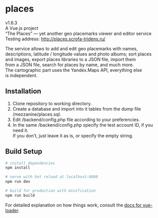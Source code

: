 # places

v1.6.3  
A Vue.js project  
“The Places” — yet another geo placemarks viewer and editor service  
Testing address: http://places.scrofa-tridens.ru/

The service allows to add and edit geo placemarks with names, descriptions, latitude / longitude values and photo albums; sort places and images, export places libraries to a JSON file, import them from a JSON file, search for places by name, and much more. The cartographic part uses the Yandex.Maps API, everything else is independent.

## Installation

1. Clone repository to working directory.
2. Create a database and import into it tables from the dump file /mezzanine/places.sql.
3. Edit /backend/config.php file according to your preferencies.
4. In the same /backend/config.php specify the test account ID, if you need it.  
If you don’t, just leave it as is, or specify the empty string.

## Build Setup

``` bash
# install dependencies
npm install

# serve with hot reload at localhost:8080
npm run dev

# build for production with minification
npm run build
```

For detailed explanation on how things work, consult the [docs for vue-loader](http://vuejs.github.io/vue-loader).
